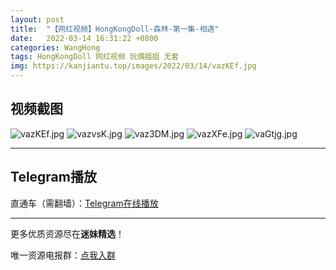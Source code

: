 ```yaml
---
layout: post
title:  "【网红视频】HongKongDoll-森林-第一集-相遇"
date:   2022-03-14 16:31:22 +0800
categories: WangHong
tags: HongKongDoll 网红视频 玩偶姐姐 无套
img: https://kanjiantu.top/images/2022/03/14/vazKEf.jpg
---
```



## 视频截图

![vazKEf.jpg](https://kanjiantu.top/images/2022/03/14/vazKEf.jpg)
![vazvsK.jpg](https://kanjiantu.top/images/2022/03/14/vazvsK.jpg)
![vaz3DM.jpg](https://kanjiantu.top/images/2022/03/14/vaz3DM.jpg)
![vazXFe.jpg](https://kanjiantu.top/images/2022/03/14/vazXFe.jpg)
![vaGtjg.jpg](https://kanjiantu.top/images/2022/03/14/vaGtjg.jpg)


* * *
## Telegram播放

直通车（需翻墙）：[Telegram在线播放](https://t.me/mimeijingxuan/31)

* * *
更多优质资源尽在**迷妹精选**！

唯一资源电报群：[点我入群](https://t.me/mimeijingxuan)


